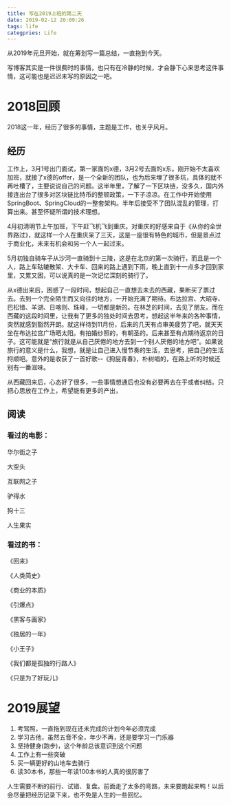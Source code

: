 ```yaml
---
title: 写在2019上班的第二天
date: 2019-02-12 20:09:26
tags: life
categpries: Life
---
```

从2019年元旦开始，就在筹划写一篇总结，一直拖到今天。

写博客其实是一件很费时的事情，也只有在冷静的时候，才会静下心来思考这件事情，这可能也是迟迟未写的原因之一吧。

<!-- more -->

# 2018回顾

2018这一年，经历了很多的事情，主题是工作，也关乎风月。

## 经历

工作上，3月1号出门面试，第一家面的x德，3月2号去面的x东。刚开始不太喜欢加班，就接了x德的offer，是一个全新的团队，也为后来埋了很多坑，具体的就不再吐槽了，主要说说自己的问题。这半年里，了解了一下区块链，没多久，国内外接连出台了很多对区块链比特币的整顿政策，一下子凉凉。在工作中开始使用SpringBoot、SpringCloud的一整套架构。半年后接受不了团队混乱的管理，打算出来。甚至怀疑所谓的技术理想。

4月初清明节上午加班，下午赶飞机飞到重庆。对重庆的好感来自于《从你的全世界路过》，就这样一个人在重庆呆了三天，这是一座很有特色的城市，但是景点过于商业化，未来有机会和另一个人一起过来。

5月初独自骑车子从沙河一直骑到十三陵，这是在北京的第一次骑行，而且是一个人，路上车轱辘散架、大卡车、回来的路上遇到下雨，晚上直到十一点多才回到家里，又累又困，可以说真的是一次记忆深刻的骑行了。

从x德出来后，困惑了一段时间，想起自己一直想去未去的西藏，果断买了票过去。去到一个完全陌生而又向往的地方，一开始充满了期待。布达拉宫、大昭寺、巴松错、羊湖、日喀则、珠峰，一切都是新的。在林芝的时间，去见了朋友。而在西藏的这段时间里，让我有了更多的独处时间去思考，想起这半年来的各种事情，突然就感到豁然开朗。就这样待到11月份，后来的几天有点审美疲劳了吧，就天天坐在布达拉宫广场晒太阳。有拍婚纱照的，有朝圣的。后来甚至有点期待返京的日子。这可能就是“旅行就是从自己厌倦的地方去到一个别人厌倦的地方吧”。如果说旅行的意义是什么，我想，就是让自己进入慢节奏的生活，去思考，把自己的生活捋顺吧。意外的是收获了一首好歌--《狗屁青春》，朴树唱的，在路上听的时候还别有一番滋味。

从西藏回来后，心态好了很多，一些事情想通后也没有必要再去在乎或者纠结。只把心思放在工作上，希望能有更多的产出，

## 阅读

### 看过的电影：

华尔街之子

大空头

互联网之子

驴得水

狗十三

人生果实

### 看过的书：

《回来》

《人类简史》

《商业的本质》

《引爆点》

《黑客与画家》

《独居的一年》

《小王子》

《我们都是孤独的行路人》

《只是为了好玩儿》

# 2019展望

1. 考驾照，一直拖到现在还未完成的计划今年必须完成
2. 学习吉他，虽然五音不全，年少不再，还是要学习一门乐器
3. 坚持健身(跑步)，这个年龄总该意识到这个问题
4. 工作上有一些突破
5. 买一辆更好的山地车去骑行
6. 读30本书，那些一年读100本书的人真的很厉害了

人生需要不断的前行、试错、复盘。前面走了太多的弯路，未来要跑起来鸭！以后会尽量把经历记录下来，也不免是人生的一些回忆。
